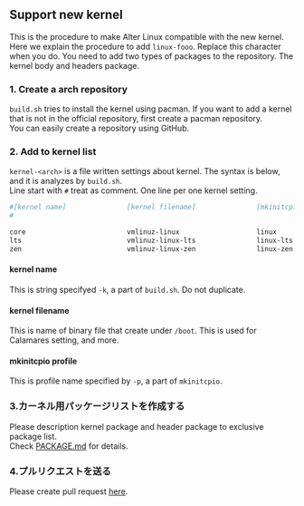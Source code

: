## Support new kernel

This is the procedure to make Alter Linux compatible with the new kernel. Here we explain the procedure to add `linux-fooo`. Replace this character when you do.
You need to add two types of packages to the repository. The kernel body and headers package.


### 1. Create a arch repository

`build.sh` tries to install the kernel using pacman. If you want to add a kernel that is not in the official repository, first create a pacman repository.  
You can easily create a repository using GitHub.  

### 2. Add to kernel list

`kernel-<arch>` is a file written settings about kernel. The syntax is below, and it is analyzes by `build.sh`.  
Line start with `#` treat as comment. One line per one kernel setting.

```bash
#[kernel name]               [kernel filename]               [mkinitcpio profile]
#

core                         vmlinuz-linux                   linux
lts                          vmlinuz-linux-lts               linux-lts
zen                          vmlinuz-linux-zen               linux-zen
```

#### kernel name
This is string specifyed `-k`, a part of `build.sh`. Do not duplicate.  

#### kernel filename
This is name of binary file that create under `/boot`. This is used for Calamares setting, and more.  

#### mkinitcpio profile
This is profile name specified by `-p`, a part of `mkinitcpio`.  

### 3.カーネル用パッケージリストを作成する
Please description kernel package and header package to exclusive package list.  
Check [PACKAGE.md](./PACKAGE.md) for details.  


### 4.プルリクエストを送る
Please create pull request [here](https://github.com/FascodeNet/alterlinux/pulls).

